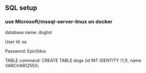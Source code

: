 ## SQL setup

### use Microsoft/mssql-server-linux on docker

database name: doglist

User Id: sa

Password: Epic0dus

TABLE command: CREATE TABLE dogs (id INT IDENTITY (1,1), name VARCHAR(255));
